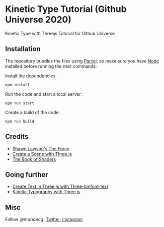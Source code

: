 # Kinetic Type Tutorial (Github Universe 2020)
Kinetic Type with Threejs Tutorial for Github Universe

## Installation

The repository bundles the files using [Parcel](https://parceljs.org/), so make sure you have [Node](https://nodejs.org/en/) installed before running the next commands:

Install the dependencies:

```
npm install
```

Run the code and start a local server:

```
npm run start
```

Create a build of the code:

```
npm run build
```
## Credits

- [Shawn Lawson's The Force](https://github.com/shawnlawson/The_Force)
- [Create a Scene with Three.js](https://threejs.org/docs/index.html#manual/en/introduction/Creating-a-scene)
- [The Book of Shaders](https://thebookofshaders.com/glossary/)

## Going further

- [Create Text in Three.js with Three-bmfont-text](https://tympanus.net/codrops/2019/10/10/create-text-in-three-js-with-three-bmfont-text/)
- [Kinetic Typography with Three.js](https://tympanus.net/codrops/2020/06/02/kinetic-typography-with-three-js/)

## Misc

Follow *@marioecg*: [Twitter](https://twitter.com/marioecg), [Instagram](https://www.instagram.com/marioecg/)
